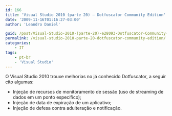 ```yaml
---
id: 166
title: 'Visual Studio 2010 (parte 20) – Dotfuscator Community Edition'
date: '2009-11-16T01:16:27-03:00'
author: 'Leandro Daniel'

guid: /post/Visual-Studio-2010-(parte-20)-e28093-Dotfuscator-Community-Edition.aspx
permalink: /visual-studio-2010-parte-20-dotfuscator-community-edition/
categories:
    - IT
tags:
    - pt-br
    - 'Visual Studio'
---
```


O Visual Studio 2010 trouxe melhorias no já conhecido Dotfuscator, a seguir cito algumas:

- Injeção de recursos de monitoramento de sessão (uso de streaming de dados em um ponto específico);
- Injeção de data de expiração de um aplicativo;
- Injeção de defesa contra adulteração e notificação.
